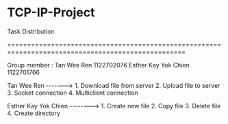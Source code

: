 # TCP-IP-Project
Task Distribution

===================================================================================================

Group member : Tan Wee Ren             1122702076
               Esther Kay Yok Chien    1122701766
               
Tan Wee Ren -------> 1. Download file from server
                     2. Upload file to server
                     3. Socket connection
                     4. Multiclient connection
                     
                     
                     
Esther Kay Yok Chien --------> 1. Create new file
                               2. Copy file
                               3. Delete file
                               4. Create directory
